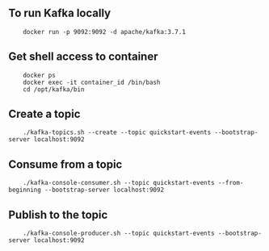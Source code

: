 ## To run Kafka locally
```
    docker run -p 9092:9092 -d apache/kafka:3.7.1
```

## Get shell access to container
```
    docker ps
    docker exec -it container_id /bin/bash
    cd /opt/kafka/bin
```

## Create a topic
```
    ./kafka-topics.sh --create --topic quickstart-events --bootstrap-server localhost:9092
```

## Consume from a topic
```
    ./kafka-console-consumer.sh --topic quickstart-events --from-beginning --bootstrap-server localhost:9092
```

## Publish to the topic
```
    ./kafka-console-producer.sh --topic quickstart-events --bootstrap-server localhost:9092
```